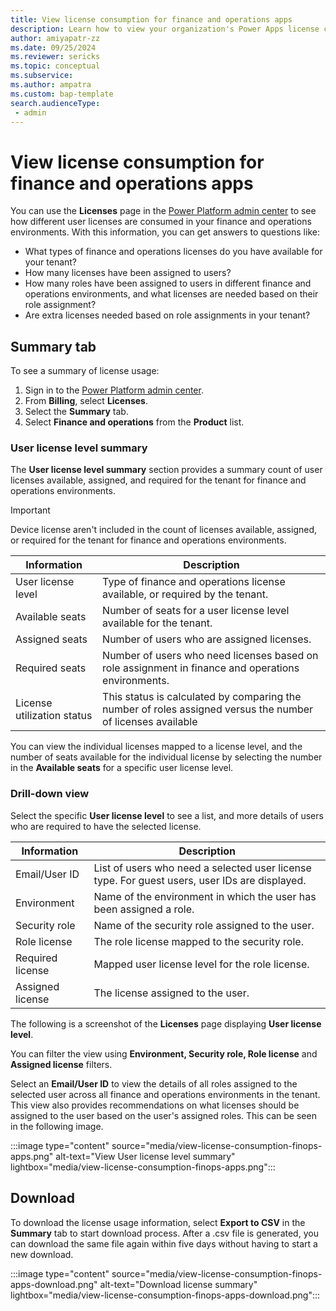 ```yaml
---
title: View license consumption for finance and operations apps 
description: Learn how to view your organization's Power Apps license consumption for finance and operations apps. 
author: amiyapatr-zz
ms.date: 09/25/2024
ms.reviewer: sericks
ms.topic: conceptual
ms.subservice:
ms.author: ampatra
ms.custom: bap-template
search.audienceType: 
 - admin
---
```


# View license consumption for finance and operations apps

<!-- fwlink: https://go.microsoft.com/fwlink/?linkid=2206011 -->


You can use the **Licenses** page in the [Power Platform admin center](https://admin.powerplatform.microsoft.com/) to see how different user licenses are consumed in your finance and operations environments. With this information, you can get answers to questions like:

- What types of finance and operations licenses do you have available for your tenant?
- How many licenses have been assigned to users?
- How many roles have been assigned to users in different finance and operations environments, and what licenses are needed based on their role assignment?
- Are extra licenses needed based on role assignments in your tenant?


## Summary tab

To see a summary of license usage:

1. Sign in to the [Power Platform admin center](https://admin.powerplatform.microsoft.com/).
1. From **Billing**, select **Licenses**.
1. Select the **Summary** tab.
1. Select **Finance and operations** from the **Product** list.

### User license level summary

The **User license level summary** section provides a summary count of user licenses available, assigned, and required for the tenant for finance and operations environments.

> [!IMPORTANT]
> Device license aren't included in the count of licenses available, assigned, or required for the tenant for finance and operations environments.

| Information | Description |
| ------- | ----------- |
| User license level | Type of finance and operations license available, or required by the tenant. |
| Available seats | Number of seats for a user license level available for the tenant. |
| Assigned seats | Number of users who are assigned licenses. |
| Required seats | Number of users who need licenses based on role assignment in finance and operations environments. |
| License utilization status | This status is calculated by comparing the number of roles assigned versus the number of licenses available |

You can view the individual licenses mapped to a license level, and the number of seats available for the individual license by selecting the number in the **Available seats** for a specific user license level.

### Drill-down view

Select the specific **User license level** to see a list, and more details of users who are required to have the selected license.

| Information | Description |
| ------- | ----------- |
| Email/User ID | List of users who need a selected user license type. For guest users, user IDs are displayed. |
| Environment | Name of the environment in which the user has been assigned a role. |
| Security role | Name of the security role assigned to the user. |
| Role license | The role license mapped to the security role. |
| Required license | Mapped user license level for the role license. |
| Assigned license | The license assigned to the user. |

The following is a screenshot of the **Licenses** page displaying **User license level**.

You can filter the view using **Environment, Security role, Role license** and **Assigned license** filters.

Select an **Email/User ID** to view the details of all roles assigned to the selected user across all finance and operations environments in the tenant. This view also provides recommendations on what licenses should be assigned to the user based on the user's assigned roles. This can be seen in the following image.

   :::image type="content" source="media/view-license-consumption-finops-apps.png" alt-text="View User license level summary" lightbox="media/view-license-consumption-finops-apps.png":::

## Download

To download the license usage information, select **Export to CSV** in the **Summary** tab to start download process. After a .csv file is generated, you can download the same file again within five days without having to start a new download.

   :::image type="content" source="media/view-license-consumption-finops-apps-download.png" alt-text="Download license summary" lightbox="media/view-license-consumption-finops-apps-download.png":::

